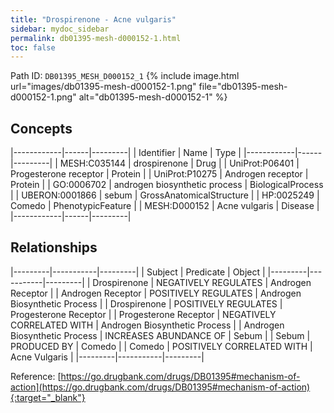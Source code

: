 ```yaml
---
title: "Drospirenone - Acne vulgaris"
sidebar: mydoc_sidebar
permalink: db01395-mesh-d000152-1.html
toc: false 
---
```



Path ID: `DB01395_MESH_D000152_1`
{% include image.html url="images/db01395-mesh-d000152-1.png" file="db01395-mesh-d000152-1.png" alt="db01395-mesh-d000152-1" %}

## Concepts

|------------|------|---------|
| Identifier | Name | Type    |
|------------|------|---------|
| MESH:C035144 | drospirenone | Drug |
| UniProt:P06401 | Progesterone receptor | Protein |
| UniProt:P10275 | Androgen receptor | Protein |
| GO:0006702 | androgen biosynthetic process | BiologicalProcess |
| UBERON:0001866 | sebum | GrossAnatomicalStructure |
| HP:0025249 | Comedo | PhenotypicFeature |
| MESH:D000152 | Acne vulgaris | Disease |
|------------|------|---------|

## Relationships

|---------|-----------|---------|
| Subject | Predicate | Object  |
|---------|-----------|---------|
| Drospirenone | NEGATIVELY REGULATES | Androgen Receptor |
| Androgen Receptor | POSITIVELY REGULATES | Androgen Biosynthetic Process |
| Drospirenone | POSITIVELY REGULATES | Progesterone Receptor |
| Progesterone Receptor | NEGATIVELY CORRELATED WITH | Androgen Biosynthetic Process |
| Androgen Biosynthetic Process | INCREASES ABUNDANCE OF | Sebum |
| Sebum | PRODUCED BY | Comedo |
| Comedo | POSITIVELY CORRELATED WITH | Acne Vulgaris |
|---------|-----------|---------|

Reference: [https://go.drugbank.com/drugs/DB01395#mechanism-of-action](https://go.drugbank.com/drugs/DB01395#mechanism-of-action){:target="_blank"}